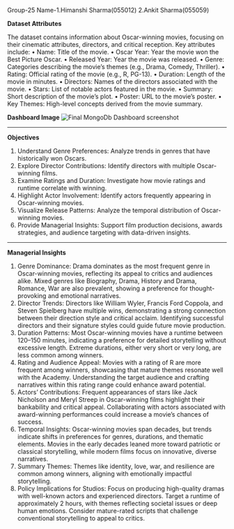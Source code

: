 Group-25
Name-1.Himanshi Sharma(055012)
     2.Ankit Sharma(055059)

**Dataset Attributes**

The dataset contains information about Oscar-winning movies, focusing on their cinematic attributes, directors, and critical reception. Key attributes include:
•	Name: Title of the movie.
•	Oscar Year: Year the movie won the Best Picture Oscar.
•	Released Year: Year the movie was released.
•	Genre: Categories describing the movie’s themes (e.g., Drama, Comedy, Thriller).
•	Rating: Official rating of the movie (e.g., R, PG-13).
•	Duration: Length of the movie in minutes.
•	Directors: Names of the directors associated with the movie.
•	Stars: List of notable actors featured in the movie.
•	Summary: Short description of the movie’s plot.
•	Poster: URL to the movie’s poster.
•	Key Themes: High-level concepts derived from the movie summary.


**Dashboard Image**
![Final MongoDb Dashboard screenshot](https://github.com/user-attachments/assets/5837573e-7801-4e19-9e94-53d2683cfeea)
________________________________________
**Objectives**
1.	Understand Genre Preferences: Analyze trends in genres that have historically won Oscars.
2.	Explore Director Contributions: Identify directors with multiple Oscar-winning films.
3.	Examine Ratings and Duration: Investigate how movie ratings and runtime correlate with winning.
4.	Highlight Actor Involvement: Identify actors frequently appearing in Oscar-winning movies.
5.	Visualize Release Patterns: Analyze the temporal distribution of Oscar-winning movies.
6.	Provide Managerial Insights: Support film production decisions, awards strategies, and audience targeting with data-driven insights.
________________________________________
**Managerial Insights**
1.	Genre Dominance:
	Drama dominates as the most frequent genre in Oscar-winning movies, reflecting its appeal to critics and audiences alike.
	Mixed genres like Biography, Drama, History and Drama, Romance, War are also prevalent, showing a preference for thought-provoking and emotional narratives.
2.	Director Trends:
	Directors like William Wyler, Francis Ford Coppola, and Steven Spielberg have multiple wins, demonstrating a strong connection between their direction style and critical acclaim.
	Identifying successful directors and their signature styles could guide future movie production.
3.	Duration Patterns:
	Most Oscar-winning movies have a runtime between 120–150 minutes, indicating a preference for detailed storytelling without excessive length.
	Extreme durations, either very short or very long, are less common among winners.
4.	Rating and Audience Appeal:
	Movies with a rating of R are more frequent among winners, showcasing that mature themes resonate well with the Academy.
	Understanding the target audience and crafting narratives within this rating range could enhance award potential.
5.	Actors’ Contributions:
	Frequent appearances of stars like Jack Nicholson and Meryl Streep in Oscar-winning films highlight their bankability and critical appeal.
	Collaborating with actors associated with award-winning performances could increase a movie’s chances of success.
6.	Temporal Insights:
	Oscar-winning movies span decades, but trends indicate shifts in preferences for genres, durations, and thematic elements.
	Movies in the early decades leaned more toward patriotic or classical storytelling, while modern films focus on innovative, diverse narratives.
7.	Summary Themes:
	Themes like identity, love, war, and resilience are common among winners, aligning with emotionally impactful storytelling.
8.	Policy Implications for Studios:
	Focus on producing high-quality dramas with well-known actors and experienced directors.
	Target a runtime of approximately 2 hours, with themes reflecting societal issues or deep human emotions.
	Consider mature-rated scripts that challenge conventional storytelling to appeal to critics.

